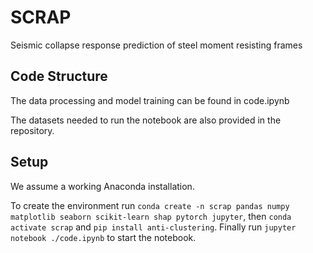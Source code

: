 # SCRAP

Seismic collapse response prediction of steel moment resisting frames 

## Code Structure
The data processing and model training can be found in code.ipynb

The datasets needed to run the notebook are also provided in the repository.

## Setup
We assume a working Anaconda installation. 

To create the environment run `conda create -n scrap pandas numpy matplotlib seaborn scikit-learn shap pytorch jupyter`, then `conda activate scrap` and `pip install anti-clustering`. Finally run `jupyter notebook ./code.ipynb` to start the notebook.
